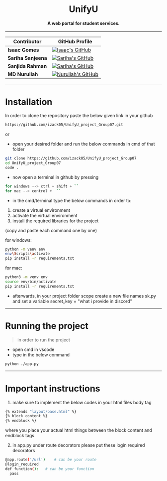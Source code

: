 <h1 
    align = "center">
    UnifyU
</h1>

<h4 align="center">A web portal for student services.</h4>

---

<div align="center">

| Contributor        | GitHub Profile                                                                                 |
|--------------------|------------------------------------------------------------------------------------------------|
| **Isaac Gomes**    | [![Isaac's GitHub](https://img.shields.io/badge/-isaacgomes-181717?style=for-the-badge&logo=github&logoColor=white)](https://github.com/izack05) |
| **Sariha Sanjeena**  | [![Sariha's GitHub](https://img.shields.io/badge/-sarihasanjeena-181717?style=for-the-badge&logo=github&logoColor=white)](https://github.com/s4riha) |
| **Sanjida Rahman**  | [![Sariha's GitHub](https://img.shields.io/badge/-sanjidarahman-181717?style=for-the-badge&logo=github&logoColor=white)](https://github.com/SanjidaRahman30) |
| **MD Nurullah**  | [![Nurullah's GitHub](https://img.shields.io/badge/-mdnurullah-181717?style=for-the-badge&logo=github&logoColor=white)](https://github.com/NurUllah-22) |

</div>

---

# Installation

In order to clone the repository paste the below given link in your github
```sh
https://github.com/izack05/UnifyU_project_Group07.git 
```

or

- open your desired folder and run the below commands in cmd of that folder
```sh
git clone https://github.com/izack05/UnifyU_project_Group07
cd UnifyU_project_Group07
code .
```

- now open a terminal in github by pressing 
```sh
for windows --> ctrl + shift + ``
for mac --> control +  ``
```

- in the cmd/terminal type the below commands in order to:
1. create a virtual environment
2. activate the virtual environment
3. install the required libraries for the project

(copy and paste each command one by one)

for windows:
```sh
python -m venv env
env\Scripts\activate
pip install -r requirements.txt
```

for mac:
```sh
python3 -m venv env
source env/bin/activate
pip install -r requirements.txt
```

- afterwards, in your project folder scope create a new file names sk.py and set a variable secret_key = "what i provide in discord"
---

# Running the project
> in order to run the project
- open cmd in vscode
- type in the below command
```sh
python ./app.py
```

--- 
# Important instructions
1. make sure to implement the below codes in your html files body tag
```sh
{% extends "layout/base.html" %}
{% block content %}
{% endblock %} 
```
where you place your actual html things between the block content and endblock tags

2. in app.py under route decorators please put these login required decorators 
```sh
@app.route('/url')    # can be your route
@login_required
def function():   # can be your function
  pass
```
